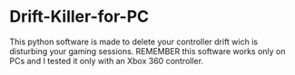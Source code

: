 # Drift-Killer-for-PC
This python software is made to delete your controller drift wich is disturbing your gaming sessions. REMEMBER this software works only on PCs and I tested it only with an Xbox 360 controller.
